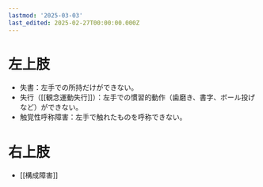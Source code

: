 ```yaml
---
lastmod: '2025-03-03'
last_edited: 2025-02-27T00:00:00.000Z
---
```



# 左上肢

- 失書：左手での所持だけができない。
- 失行（[[観念運動失行]]）：左手での慣習的動作（歯磨き、書字、ボール投げなど）ができない。
- 触覚性呼称障害：左手で触れたものを呼称できない。

# 右上肢

- [[構成障害]]
